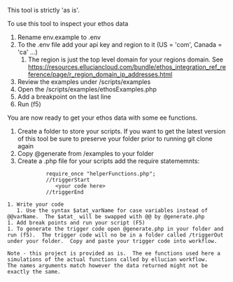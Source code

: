 This tool is strictly 'as is'.

To use this tool to inspect your ethos data

1. Rename env.example to .env
1. To the .env file add your api key and region to it (US = 'com', Canada = 'ca' ...)
   1. The region is just the top level domain for your regions domain. See https://resources.elluciancloud.com/bundle/ethos_integration_ref_reference/page/r_region_domain_ip_addresses.html
1. Review the examples under /scripts/examples
1. Open the /scripts/examples/ethosExamples.php
1. Add a breakpoint on the last line
1. Run (f5)

You are now ready to get your ethos data with some ee functions.

1. Create a folder to store your scripts. If you want to get the latest version of this tool be sure to preserve your folder prior to running git clone again
1. Copy @generate from /examples to your folder
1. Create a .php file for your scripts add the require statememnts:
   ```<?php
            require_once "helperFunctions.php";
            //triggerStart
               <your code here>
            //triggerEnd
   ```

```
1. Write your code
   1. Use the syntax $atat_varName for case variables instead of @@varName.  The $atat_ will be swapped with @@ by @generate.php
1. Add break points and run your script (F5)
1. To generate the trigger code open @generate.php in your folder and run (f5).  The trigger code will no be in a folder called /triggerOut under your folder.  Copy and paste your trigger code into workflow.

Note - this project is provided as is.  The ee functions used here a simulations of the actual functions called by ellucian workflow.
The names arguments match however the data returned might not be exactly the same.
```
